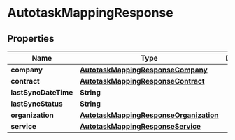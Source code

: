 # AutotaskMappingResponse

## Properties
Name | Type | Description | Notes
------------ | ------------- | ------------- | -------------
**company** | [**AutotaskMappingResponseCompany**](AutotaskMappingResponseCompany.md) |  |  [optional]
**contract** | [**AutotaskMappingResponseContract**](AutotaskMappingResponseContract.md) |  |  [optional]
**lastSyncDateTime** | **String** |  |  [optional]
**lastSyncStatus** | **String** |  |  [optional]
**organization** | [**AutotaskMappingResponseOrganization**](AutotaskMappingResponseOrganization.md) |  |  [optional]
**service** | [**AutotaskMappingResponseService**](AutotaskMappingResponseService.md) |  |  [optional]
